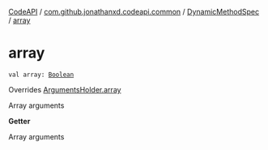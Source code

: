[CodeAPI](../../index.md) / [com.github.jonathanxd.codeapi.common](../index.md) / [DynamicMethodSpec](index.md) / [array](.)

# array

`val array: `[`Boolean`](https://kotlinlang.org/api/latest/jvm/stdlib/kotlin/-boolean/index.html)

Overrides [ArgumentsHolder.array](../../com.github.jonathanxd.codeapi.base/-arguments-holder/array.md)

Array arguments

**Getter**

Array arguments

